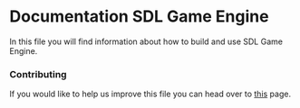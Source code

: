 # Documentation SDL Game Engine
In this file you will find information about how to build and use SDL Game Engine.

### Contributing
If you would like to help us improve this file you can head over to [this](https://github.com/JelleVos1/sdl-game-engine/blob/master/CONTRIBUTING.md) page. 
